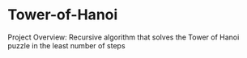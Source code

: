 # Tower-of-Hanoi
Project Overview:
Recursive algorithm that solves the Tower of Hanoi puzzle in the least number of steps
